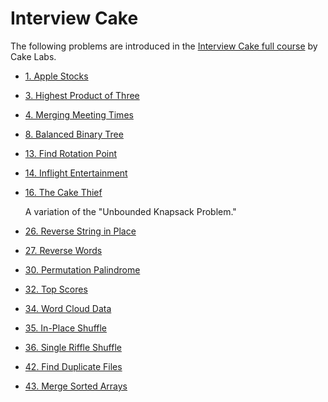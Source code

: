 # Interview Cake

The following problems are introduced in the [Interview Cake full course](https://www.interviewcake.com/) by Cake Labs.

- [1. Apple Stocks](./1-Apple-Stocks/README.md)

- [3. Highest Product of Three](./3-Highest-Product-of-Three/README.md)

- [4. Merging Meeting Times](./4-Merging-Meeting-Times/README.md)

- [8. Balanced Binary Tree](./8-Balanced-Binary-Tree/README.md)

- [13. Find Rotation Point](./13-Find-Rotation-Point/README.md)

- [14. Inflight Entertainment](./14-Inflight-Entertainment/README.md)

- [16. The Cake Thief](./16-The-Cake-Thief/README.md)

  A variation of the "Unbounded Knapsack Problem."

- [26. Reverse String in Place](./26-Reverse-String-in-Place/README.md)

- [27. Reverse Words](./27-Reverse-Words/README.md)

- [30. Permutation Palindrome](./30-Permutation-Palindrome/README.md)

- [32. Top Scores](./32-Top-Scores/README.md)

- [34. Word Cloud Data](./34-Word-Cloud-Data/README.md)

- [35. In-Place Shuffle](./35-In-Place-Shuffle/README.md)

- [36. Single Riffle Shuffle](./36-Single-Riffle-Shuffle/README.md)

- [42. Find Duplicate Files](./42-Find-Duplicate-Files/README.md)

- [43. Merge Sorted Arrays](./43-Merge-Sorted-Arrays/README.md)
